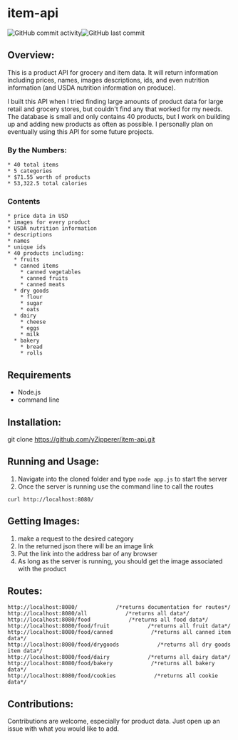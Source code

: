# item-api
<img alt="GitHub commit activity" src="https://img.shields.io/github/commit-activity/m/yZipperer/item-api"><img alt="GitHub last commit" src="https://img.shields.io/github/last-commit/yZipperer/item-api">
## Overview:
  This is a product API for grocery and item data. It will return information including prices, names, images descriptions, ids, and even nutrition information (and USDA nutrition information on produce).

  I built this API when I tried finding large amounts of product data for large retail and grocery stores, but couldn't find any that worked for my needs. The database is small and only contains 40 products, but I work on building up and adding new products as often as possible. I personally plan on eventually using this API for some future projects.
  
  ### By the Numbers:
    * 40 total items
    * 5 categories
    * $71.55 worth of products
    * 53,322.5 total calories

  ### Contents
    * price data in USD
    * images for every product
    * USDA nutrition information
    * descriptions
    * names
    * unique ids
    * 40 products including:
      * fruits
      * canned items
        * canned vegetables
        * canned fruits
        * canned meats
      * dry goods
        * flour
        * sugar
        * oats
      * dairy
        * cheese
        * eggs
        * milk
      * bakery
        * bread
        * rolls

## Requirements

  * Node.js
  * command line

## Installation:
  
  git clone https://github.com/yZipperer/item-api.git
  
## Running and Usage:

  1. Navigate into the cloned folder and type ```node app.js``` to start the server
  2. Once the server is running use the command line to call the routes
  
  ```
  curl http://localhost:8080/
  ```
## Getting Images:

  1. make a request to the desired category
  2. In the returned json there will be an image link
  3. Put the link into the address bar of any browser
  4. As long as the server is running, you should get the image associated with the product
  
## Routes:

  ```
  http://localhost:8080/            /*returns documentation for routes*/
  http://localhost:8080/all            /*returns all data*/
  http://localhost:8080/food            /*returns all food data*/
  http://localhost:8080/food/fruit            /*returns all fruit data*/
  http://localhost:8080/food/canned            /*returns all canned item data*/
  http://localhost:8080/food/drygoods            /*returns all dry goods item data*/
  http://localhost:8080/food/dairy            /*returns all dairy data*/   
  http://localhost:8080/food/bakery            /*returns all bakery data*/  
  http://localhost:8080/food/cookies            /*returns all cookie data*/
  ```

## Contributions:
  Contributions are welcome, especially for product data. Just open up an issue with what you would like to add.
